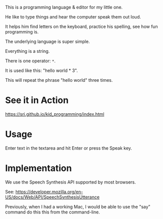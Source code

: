 This is a programming language & editor for my little one.

He like to type things and hear the computer speak them out loud.


It helps him find letters on the keyboard, practice his spelling, see how fun programming is.

The underlying language is super simple.

Everything is a string.

There is one operator: `*`.

It is used like this: "hello world * 3".

This will repeat the phrase "hello world" three times.

See it in Action
================
https://sri.github.io/kid_programming/index.html

Usage
=====
Enter text in the textarea and hit Enter or press the Speak key.

Implementation
===============
We use the Speech Synthesis API supported by most browsers.

See: https://developer.mozilla.org/en-US/docs/Web/API/SpeechSynthesisUtterance

Previously, when I had a working Mac, I would be able to use the "say" command
do this this from the command-line.
